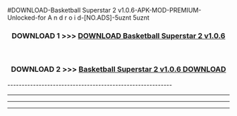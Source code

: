 #DOWNLOAD-Basketball Superstar 2 v1.0.6-APK-MOD-PREMIUM-Unlocked-for A n d r o i d-[NO.ADS]-5uznt 5uznt 



<div align="center">

<h3>DOWNLOAD 1 >>> <a href="https://getmod2.web.app/?judul=Basketball Superstar 2 v1.0.6">DOWNLOAD Basketball Superstar 2 v1.0.6</a></h3><br>

<h3>DOWNLOAD 2 >>> <a href="https://getmod2.web.app/?judul=Basketball Superstar 2 v1.0.6">Basketball Superstar 2 v1.0.6 DOWNLOAD </a></h3>

</div>
----------------------------------------------------------

----------------------------------------------------------

----------------------------------------------------------

----------------------------------------------------------



